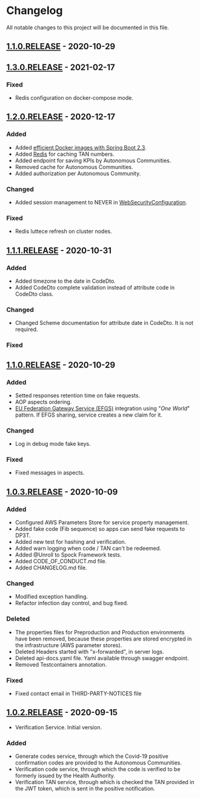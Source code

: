 # Changelog

All notable changes to this project will be documented in this file. 

## [1.1.0.RELEASE] - 2020-10-29

## [1.3.0.RELEASE] - 2021-02-17

### Fixed

- Redis configuration on docker-compose mode.

## [1.2.0.RELEASE] - 2020-12-17

### Added

- Added [efficient Docker images with Spring Boot 2.3](https://spring.io/blog/2020/08/14/creating-efficient-docker-images-with-spring-boot-2-3).
- Added [Redis](https://redis.io/) for caching TAN numbers.
- Added endpoint for saving KPIs by Autonomous Communities.
- Removed cache for Autonomous Communities.
- Added authorization per Autonomous Community.

### Changed

- Added session management to NEVER in [WebSecurityConfiguration](./verification-server-boot/src/main/java/es/gob/radarcovid/verification/config/WebSecurityConfiguration.java).

### Fixed

- Redis luttece refresh on cluster nodes.

## [1.1.1.RELEASE] - 2020-10-31

### Added

- Added timezone to the date in CodeDto.
- Added CodeDto complete validation instead of attribute code in CodeDto class.

### Changed

- Changed Scheme documentation for attribute date in CodeDto. It is not required.

### Fixed

## [1.1.0.RELEASE] - 2020-10-29

### Added

- Setted responses retention time on fake requests.
- AOP aspects ordering. 
- [EU Federation Gateway Service (EFGS)](https://github.com/eu-federation-gateway-service/efgs-federation-gateway) integration using "_One World_" pattern. If EFGS sharing, service creates a new claim for it. 

### Changed

- Log in debug mode fake keys.

### Fixed

- Fixed messages in aspects.

## [1.0.3.RELEASE] - 2020-10-09

### Added

- Configured AWS Parameters Store for service property management.
- Added fake code (Fib sequence) so apps can send fake requests to DP3T.
- Added new test for hashing and verification.
- Added warn logging when code / TAN can't be redeemed.
- Added @Unroll to Spock Framework tests.
- Added CODE_OF_CONDUCT.md file.
- Added CHANGELOG.md file.

### Changed

- Modified exception handling.
- Refactor infection day control, and bug fixed.

### Deleted

- The properties files for Preproduction and Production environments have been removed, because these properties are stored encrypted in the infrastructure (AWS parameter stores).
- Deleted Headers started with "x-forwarded", in server logs.
- Deleted api-docs.yaml file. Yaml available through swagger endpoint.
- Removed Testcontainers annotation.

### Fixed

- Fixed contact email in THIRD-PARTY-NOTICES file

## [1.0.2.RELEASE] - 2020-09-15

* Verification Service. Initial version.

### Added

- Generate codes service, through which the Covid-19 positive confirmation codes are provided to the Autonomous Communities.
- Verification code service, through which the code is verified to be formerly issued by the Health Authority.
- Verification TAN service, through which is checked the TAN provided in the JWT token, which is sent in the positive notification.

[Unreleased]: https://github.com/RadarCOVID/radar-covid-backend-verification-server/compare/1.3.0.RELEASE...develop
[1.3.0.RELEASE]: https://github.com/RadarCOVID/radar-covid-backend-verification-server/compare/1.2.0.RELEASE...1.3.0.RELEASE
[1.2.0.RELEASE]: https://github.com/RadarCOVID/radar-covid-backend-verification-server/compare/1.1.1.RELEASE...1.2.0.RELEASE
[1.1.1.RELEASE]: https://github.com/RadarCOVID/radar-covid-backend-verification-server/compare/1.1.0.RELEASE...1.1.1.RELEASE
[1.1.0.RELEASE]: https://github.com/RadarCOVID/radar-covid-backend-verification-server/compare/1.0.3.RELEASE...1.1.0.RELEASE
[1.0.3.RELEASE]: https://github.com/RadarCOVID/radar-covid-backend-verification-server/compare/1.0.2.RELEASE...1.0.3.RELEASE
[1.0.2.RELEASE]: https://github.com/RadarCOVID/radar-covid-backend-verification-server/releases/tag/1.0.2.RELEASE
